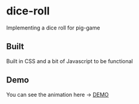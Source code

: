 # dice-roll
Implementing a dice roll for pig-game

## Built

Built in CSS and a bit of Javascript to be functional

## Demo

You can see the animation here -> [DEMO](https://dicedemo.netlify.app)
